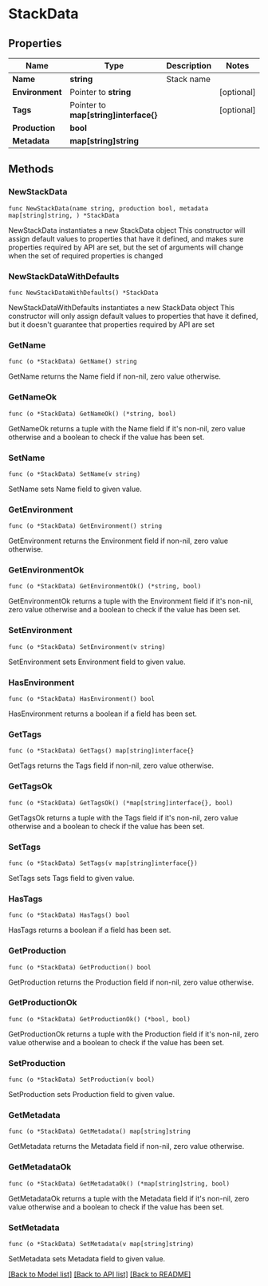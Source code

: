 # StackData

## Properties

Name | Type | Description | Notes
------------ | ------------- | ------------- | -------------
**Name** | **string** | Stack name | 
**Environment** | Pointer to **string** |  | [optional] 
**Tags** | Pointer to **map[string]interface{}** |  | [optional] 
**Production** | **bool** |  | 
**Metadata** | **map[string]string** |  | 

## Methods

### NewStackData

`func NewStackData(name string, production bool, metadata map[string]string, ) *StackData`

NewStackData instantiates a new StackData object
This constructor will assign default values to properties that have it defined,
and makes sure properties required by API are set, but the set of arguments
will change when the set of required properties is changed

### NewStackDataWithDefaults

`func NewStackDataWithDefaults() *StackData`

NewStackDataWithDefaults instantiates a new StackData object
This constructor will only assign default values to properties that have it defined,
but it doesn't guarantee that properties required by API are set

### GetName

`func (o *StackData) GetName() string`

GetName returns the Name field if non-nil, zero value otherwise.

### GetNameOk

`func (o *StackData) GetNameOk() (*string, bool)`

GetNameOk returns a tuple with the Name field if it's non-nil, zero value otherwise
and a boolean to check if the value has been set.

### SetName

`func (o *StackData) SetName(v string)`

SetName sets Name field to given value.


### GetEnvironment

`func (o *StackData) GetEnvironment() string`

GetEnvironment returns the Environment field if non-nil, zero value otherwise.

### GetEnvironmentOk

`func (o *StackData) GetEnvironmentOk() (*string, bool)`

GetEnvironmentOk returns a tuple with the Environment field if it's non-nil, zero value otherwise
and a boolean to check if the value has been set.

### SetEnvironment

`func (o *StackData) SetEnvironment(v string)`

SetEnvironment sets Environment field to given value.

### HasEnvironment

`func (o *StackData) HasEnvironment() bool`

HasEnvironment returns a boolean if a field has been set.

### GetTags

`func (o *StackData) GetTags() map[string]interface{}`

GetTags returns the Tags field if non-nil, zero value otherwise.

### GetTagsOk

`func (o *StackData) GetTagsOk() (*map[string]interface{}, bool)`

GetTagsOk returns a tuple with the Tags field if it's non-nil, zero value otherwise
and a boolean to check if the value has been set.

### SetTags

`func (o *StackData) SetTags(v map[string]interface{})`

SetTags sets Tags field to given value.

### HasTags

`func (o *StackData) HasTags() bool`

HasTags returns a boolean if a field has been set.

### GetProduction

`func (o *StackData) GetProduction() bool`

GetProduction returns the Production field if non-nil, zero value otherwise.

### GetProductionOk

`func (o *StackData) GetProductionOk() (*bool, bool)`

GetProductionOk returns a tuple with the Production field if it's non-nil, zero value otherwise
and a boolean to check if the value has been set.

### SetProduction

`func (o *StackData) SetProduction(v bool)`

SetProduction sets Production field to given value.


### GetMetadata

`func (o *StackData) GetMetadata() map[string]string`

GetMetadata returns the Metadata field if non-nil, zero value otherwise.

### GetMetadataOk

`func (o *StackData) GetMetadataOk() (*map[string]string, bool)`

GetMetadataOk returns a tuple with the Metadata field if it's non-nil, zero value otherwise
and a boolean to check if the value has been set.

### SetMetadata

`func (o *StackData) SetMetadata(v map[string]string)`

SetMetadata sets Metadata field to given value.



[[Back to Model list]](../README.md#documentation-for-models) [[Back to API list]](../README.md#documentation-for-api-endpoints) [[Back to README]](../README.md)


